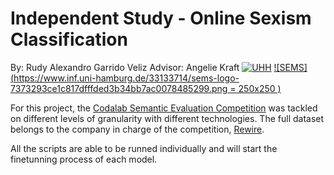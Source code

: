 # Independent Study - Online Sexism Classification 
By: Rudy Alexandro Garrido Veliz 
Advisor: Angelie Kraft
[![UHH](https://www.kus.uni-hamburg.de/5572339/uhh-logo-2010-29667bd15f143feeb1ebd96b06334fddfe378e09.png)](https://www.uni-hamburg.de/)
[![SEMS](https://www.inf.uni-hamburg.de/33133714/sems-logo-7373293ce1c817dfffded3b34bb7ac0078485299.png = 250x250 )](https://www.inf.uni-hamburg.de/en/inst/ab/sems/home.html)

For this project, the [Codalab Semantic Evaluation Competition](https://codalab.lisn.upsaclay.fr/competitions/7124)  was tackled on different levels of granularity with different technologies. The full dataset belongs to the company in charge of the competition, [Rewire](https://rewire.online/). 

All the scripts are able to be runned individually and will start the finetunning process of each model.